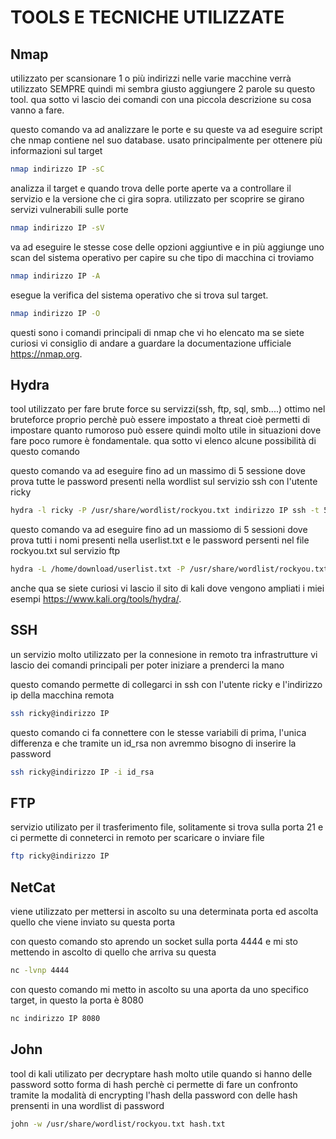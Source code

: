 # TOOLS E TECNICHE UTILIZZATE

## Nmap

utilizzato per scansionare 1 o più indirizzi nelle varie macchine verrà utilizzato SEMPRE quindi mi sembra giusto aggiungere 2 parole su questo tool.
qua sotto vi lascio dei comandi con una piccola descrizione su cosa vanno a fare.

questo comando va ad analizzare le porte e su queste va ad eseguire script che nmap contiene nel suo database. usato principalmente per ottenere più informazioni sul target
```bash
nmap indirizzo IP -sC 
```
analizza il target e quando trova delle porte aperte va a controllare il servizio e la versione che ci gira sopra. utilizzato per scoprire se girano servizi vulnerabili sulle porte
```bash
nmap indirizzo IP -sV 
```

va ad eseguire le stesse cose delle opzioni aggiuntive e in più aggiunge uno scan del sistema operativo per capire su che tipo di macchina ci troviamo
```bash
nmap indirizzo IP -A 
```
esegue la verifica del sistema operativo che si trova sul target.
```bash
nmap indirizzo IP -O 
```

questi sono i comandi principali di nmap che vi ho elencato ma se siete curiosi vi consiglio di andare a guardare la documentazione ufficiale https://nmap.org.

## Hydra 

tool utilizzato per fare brute force su servizzi(ssh, ftp, sql, smb....) ottimo nel bruteforce proprio perchè può essere impostato a threat cioè permetti di impostare quanto rumoroso può essere 
quindi molto utile in situazioni dove fare poco rumore è fondamentale. qua sotto vi elenco alcune possibilità di questo comando

questo comando va ad eseguire fino ad un massimo di 5 sessione dove prova tutte le password presenti nella wordlist sul servizio ssh con l'utente ricky
```bash
hydra -l ricky -P /usr/share/wordlist/rockyou.txt indirizzo IP ssh -t 5
```

questo comando va ad eseguire fino ad un massiomo di 5 sessioni dove prova tutti i nomi presenti nella userlist.txt e le password persenti nel file rockyou.txt sul servizio ftp

```bash
hydra -L /home/download/userlist.txt -P /usr/share/wordlist/rockyou.txt indirizzo IP ftp -t 5
```
anche qua se siete curiosi vi lascio il sito di kali dove vengono ampliati i miei esempi https://www.kali.org/tools/hydra/.


## SSH

un servizio molto utilizzato per la connesione in remoto tra infrastrutture vi lascio dei comandi principali per poter iniziare a prenderci la mano 

questo comando permette di collegarci in ssh con l'utente ricky e l'indirizzo ip della macchina remota
```bash
ssh ricky@indirizzo IP
```

questo comando ci fa connettere con le stesse variabili di prima, l'unica differenza e che tramite un id_rsa non avremmo bisogno di inserire la password 
```bash
ssh ricky@indirizzo IP -i id_rsa
```

## FTP

servizio utilizato per il trasferimento file, solitamente si trova sulla porta 21 e ci permette di conneterci in remoto per scaricare o inviare file

```bash
ftp ricky@indirizzo IP
```

## NetCat

viene utilizzato per mettersi in ascolto su una determinata porta ed ascolta quello che viene inviato su questa porta 

con questo comando sto aprendo un socket sulla porta 4444 e mi sto mettendo in ascolto di quello che arriva su questa
```bash
nc -lvnp 4444
```
con questo comando mi metto in ascolto su una aporta da uno specifico target, in questo la porta è 8080
```bash
nc indirizzo IP 8080
```
## John
tool di kali utilizato per decryptare hash molto utile quando si hanno delle password sotto forma di hash perchè ci permette di fare un confronto tramite la modalità di encrypting l'hash della password 
con delle hash prensenti in una wordlist di password

```bash
john -w /usr/share/wordlist/rockyou.txt hash.txt
```

